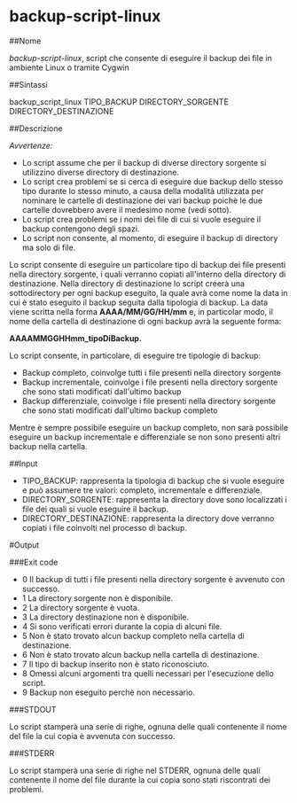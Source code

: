 # backup-script-linux

##Nome

*backup-script-linux*, script che consente di eseguire il backup dei file in ambiente Linux o tramite Cygwin

##Sintassi

backup_script_linux TIPO_BACKUP DIRECTORY_SORGENTE DIRECTORY_DESTINAZIONE

##Descrizione

*Avvertenze:*

* Lo script assume che per il backup di diverse directory sorgente si utilizzino diverse directory di destinazione.
* Lo script crea problemi se si cerca di eseguire due backup dello stesso tipo durante lo stesso minuto, a causa della modalità utilizzata per nominare le cartelle di destinazione dei vari backup poichè le due cartelle dovrebbero avere il medesimo nome (vedi sotto).
* Lo script crea problemi se i nomi dei file di cui si vuole eseguire il backup contengono degli spazi.
* Lo script non consente, al momento, di eseguire il backup di directory ma solo di file.

Lo script consente di eseguire un particolare tipo di backup dei file presenti nella directory sorgente, i quali verranno copiati all'interno della directory di destinazione.
Nella directory di destinazione lo script creerà una sottodirectory per ogni backup eseguito, la quale avrà come nome la data in cui è stato eseguito il backup seguita dalla tipologia di backup. La data viene scritta nella forma **AAAA/MM/GG/HH/mm** e, in particolar modo, il nome della cartella di destinazione di ogni backup avrà la seguente forma:

**AAAAMMGGHHmm_tipoDiBackup.**


Lo script consente, in particolare, di eseguire tre tipologie di backup:

* Backup completo, coinvolge tutti i file presenti nella directory sorgente
* Backup incrementale, coinvolge i file presenti nella directory sorgente che sono stati modificati dall'ultimo backup
* Backup differenziale, coinvolge i file presenti nella directory sorgente che sono stati modificati dall'ultimo backup completo

Mentre è sempre possibile eseguire un backup completo, non sarà possibile eseguire un backup incrementale e differenziale se non sono presenti altri backup nella cartella.



##Input

* TIPO_BACKUP: rappresenta la tipologia di backup che si vuole eseguire e può assumere tre valori: completo, incrementale e differenziale.
* DIRECTORY_SORGENTE: rappresenta la directory dove sono localizzati i file dei quali si vuole eseguire il backup.
* DIRECTORY_DESTINAZIONE: rappresenta la directory dove verranno copiati i file coinvolti nel processo di backup.

#Output

###Exit code

* 0 Il backup di tutti i file presenti nella directory sorgente è avvenuto con successo.
* 1 La directory sorgente non è disponibile.
* 2 La directory sorgente è vuota.
* 3 La directory destinazione non è disponibile.
* 4 Si sono verificati errori durante la copia di alcuni file.
* 5 Non è stato trovato alcun backup completo nella cartella di destinazione.
* 6 Non è stato trovato alcun backup nella cartella di destinazione.
* 7 Il tipo di backup inserito non è stato riconosciuto.
* 8 Omessi alcuni argomenti tra quelli necessari per l'esecuzione dello script.
* 9 Backup non eseguito perchè non necessario.

###STDOUT

Lo script stamperà una serie di righe, ognuna delle quali contenente il nome del file la cui copia è avvenuta con successo.

###STDERR

Lo script stamperà una serie di righe nel STDERR, ognuna delle quali contenente il nome del file durante la cui copia sono stati riscontrati dei problemi.


